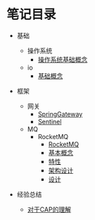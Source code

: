 # 笔记目录

* 基础
    * 操作系统
        * [操作系统基础概念](./基础/操作系统基本知识.md)
    * io
        * [基础概念](./基础/IO/基础概念.md)

* 框架
    * 网关
       * [SpringGateway](./框架/网关/SpringGateway.md)
       * [Sentinel](./框架/网关/Sentinel.md)
    * MQ
       * RocketMQ
         * [RocketMQ](./框架/MQ/RocketMQ/RocketMQ.md)
         * [基本概念](./框架/MQ/RocketMQ/基本概念.md)
         * [特性](./框架/MQ/RocketMQ/特性.md)
         * [架构设计](./框架/MQ/RocketMQ/架构设计.md)
         * [设计](./框架/MQ/RocketMQ/设计.md)

* 经验总结
  * [对于CAP的理解](./经验总结/对于CAP的理解.md)

       